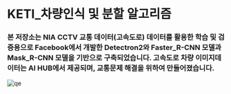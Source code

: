 # KETI_차량인식 및 분할 알고리즘

### 본 저장소는 NIA CCTV 교통 데이터(고속도로) 데이터를 활용한 학습 및 검증용으로  Facebook에서 개발한 Detectron2와 Faster_R-CNN 모델과 Mask_R-CNN 모델을 기반으로 구축되었습니다. 고속도로 차량 이미지데이터는 AI HUB에서 제공되며, 교통문제 해결을 위하여 만들어졌습니다.
![qe](https://user-images.githubusercontent.com/59859754/110241338-9912d380-7f93-11eb-8474-79251aaaee62.png)
